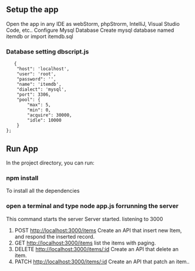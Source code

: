 ## Setup the app
Open the app in any IDE as webStorm, phpStrorm, IntelliJ, Visual Studio Code, etc..
Configure Mysql Database
Create mysql database named itemdb or import itemdb.sql

### Database setting dbscript.js
       
       {
        "host": 'localhost',
        "user": 'root',
        "password": '',
        "name": 'itemdb',
        "dialect": 'mysql',
        "port": 3306,
        "pool": {
            "max": 5,
            "min": 0,
            "acquire": 30000,
            "idle": 10000
        }
    };

## Run App

In the project directory, you can run:

### npm install
To install all the dependencies

### open a terminal and type node app.js forrunning the server
This command starts the server
Server started. listening to 3000 
1. POST  [http://localhost:3000/items](http://localhost:3000/items) Create an API that insert new Item, and respond the inserted record.
2. GET  [http://localhost:3000/items](http://localhost:3000/items) list the items with paging.
3. DELETE  [http://localhost:3000/items/:id](http://localhost:3000/items/123) Create an API that delete an item.
4. PATCH  [http://localhost:3000/items/:id](http://localhost:3000/items/124) Create an API that patch an item..

